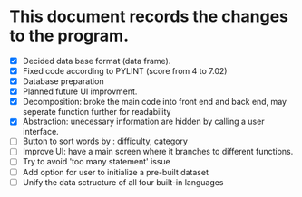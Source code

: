 # This document records the changes to the program.
* [x] Decided data base format (data frame).
* [x] Fixed code according to PYLINT (score from 4 to 7.02)
* [x] Database preparation
* [x] Planned future UI improvment.  
* [x] Decomposition: broke the main code into front end and back end, may seperate function further for readability
* [x] Abstraction: unecessary information are hidden by calling a user interface. 
* [ ] Button to sort words by : difficulty, category
* [ ] Improve UI: have a main screen where it branches to different functions.
* [ ] Try to avoid 'too many statement' issue
* [ ] Add option for user to initialize a pre-built dataset
* [ ] Unify the data sctructure of all four built-in languages
